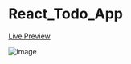 # React_Todo_App

[Live Preview](https://charul-todo.netlify.app/)

![image](https://github.com/Charul007/TodoList/assets/130982686/77a93b15-c6b1-4427-b9e3-325acfc8d2dc)

